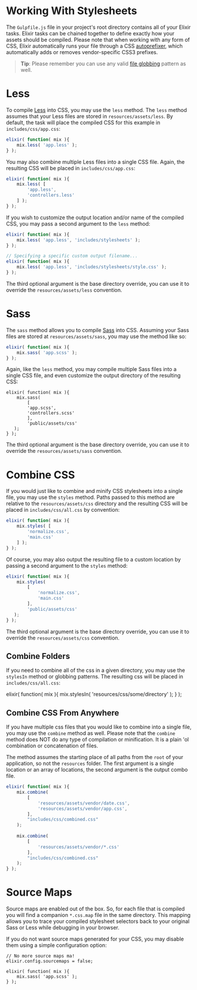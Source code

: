 # Working With Stylesheets

The `Gulpfile.js` file in your project's root directory contains all of your Elixir tasks. Elixir tasks can be chained together to define exactly how your assets should be compiled.  Please note that when working with any form of CSS, Elixir automatically runs your file through a CSS [autoprefixer](https://www.npmjs.com/package/gulp-autoprefixer), which automatically adds or removes vendor-specific CSS3 prefixes.

> **Tip**: Please remember you can use any valid [file globbing](https://github.com/isaacs/node-glob) pattern as well.

# Less

To compile [Less](http://lesscss.org/) into CSS, you may use the `less` method. The `less` method assumes that your Less files are stored in `resources/assets/less`. By default, the task will place the compiled CSS for this example in `includes/css/app.css`:

```js
elixir( function( mix ){
    mix.less( 'app.less' );
} );
```

You may also combine multiple Less files into a single CSS file. Again, the resulting CSS will be placed in `includes/css/app.css`:

```js
elixir( function( mix ){
    mix.less( [
        'app.less',
        'controllers.less'
    ] );
} );
```

If you wish to customize the output location and/or name of the compiled CSS, you may pass a second argument to the `less` method:

```js
elixir( function( mix ){
    mix.less( 'app.less', 'includes/stylesheets' );
} );

// Specifying a specific custom output filename...
elixir( function( mix ){
    mix.less( 'app.less', 'includes/stylesheets/style.css' );
} );
```

The third optional argument is the base directory override, you can use it to override the `resources/assets/less` convention.

# Sass

The `sass` method allows you to compile [Sass](http://sass-lang.com/) into CSS. Assuming your Sass files are stored at `resources/assets/sass`, you may use the method like so:

```js
elixir( function( mix ){
    mix.sass( 'app.scss' );
} );
```

Again, like the `less` method, you may compile multiple Sass files into a single CSS file, and even customize the output directory of the resulting CSS:

```
elixir( function( mix ){
    mix.sass( 
    	[
       	'app.scss',
       	'controllers.scss'
    	], 
   		'public/assets/css' 
   );
} );
```

The third optional argument is the base directory override, you can use it to override the `resources/assets/sass` convention.

# Combine CSS

If you would just like to combine and minify CSS stylesheets into a single file, you may use the `styles` method. Paths passed to this method are relative to the `resources/assets/css` directory and the resulting CSS will be placed in `includes/css/all.css` by convention:

```js
elixir( function( mix ){
    mix.styles( [
        'normalize.css',
        'main.css'
    ] );
} );
```

Of course, you may also output the resulting file to a custom location by passing a second argument to the `styles` method:

```js
elixir( function( mix ){
    mix.styles(
    	[
        	'normalize.css',
        	'main.css'
    	], 
    	'public/assets/css'
   );
} );
```

The third optional argument is the base directory override, you can use it to override the `resources/assets/css` convention.

## Combine Folders

If you need to combine all of the css in a given directory, you may use the `stylesIn` method or globbing patterns. The resulting css will be placed in `includes/css/all.css`:

elixir( function( mix ){
    mix.stylesIn( 'resources/css/some/directory' );
} );


## Combine CSS From Anywhere

If you have multiple css files that you would like to combine into a single file, you may use the `combine` method as well.  Please note that the `combine` method does NOT do any type of compilation or minification.  It is a plain 'ol combination or concatenation of files.

The method assumes the starting place of all paths from the `root` of your application, so not the `resources` folder.  The first argument is a single location or an array of locations, the second argument is the output combo file.

```js
elixir( function( mix ){
    mix.combine( 
    	[
        	'resources/assets/vendor/date.css',
        	'resources/assets/vendor/app.css',
    	],
    	"includes/css/combined.css"
    );
    
    mix.combine( 
    	[
            'resources/assets/vendor/*.css'
    	],
    	"includes/css/combined.css"
    );
} );
```

# Source Maps

Source maps are enabled out of the box. So, for each file that is compiled you will find a companion `*.css.map` file in the same directory. This mapping allows you to trace your compiled stylesheet selectors back to your original Sass or Less while debugging in your browser.

If you do not want source maps generated for your CSS, you may disable them using a simple configuration option:

```
// No more source maps ma!
elixir.config.sourcemaps = false;

elixir( function( mix ){
    mix.sass( 'app.scss' );
} );
```



